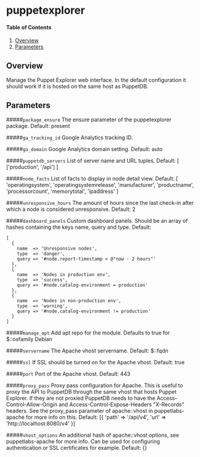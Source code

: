 # puppetexplorer

#### Table of Contents

1. [Overview](#overview)
2. [Parameters](#parameters)

## Overview

Manage the Puppet Explorer web interface. In the default configuration it
should work if it is hosted on the same host as PuppetDB.

## Parameters

#####`package_ensure`
  The ensure parameter of the puppetexplorer package. Default: present

#####`ga_tracking_id`
  Google Analytics tracking ID.

#####`ga_domain`
  Google Analytics domain setting. Default: auto

#####`puppetdb_servers`
  List of server name and URL tuples. Default: [ ['production', '/api'] ]

#####`node_facts`
  List of facts to display in node detail view.
  Default: [ 'operatingsystem', 'operatingsystemrelease', 'manufacturer',
             'productname', 'processorcount', 'memorytotal', 'ipaddress' ]


#####`unresponsive_hours`
  The amount of hours since the last check-in after which a node is considered
  unresponsive.
  Default: 2

#####`dashboard_panels`
  Custom dashboard panels. Should be an array of hashes containing the keys
  name, query and type. Default:

    [
      {
        name  => 'Unresponsive nodes',
        type  => 'danger',
        query => '#node.report-timestamp < @"now - 2 hours"'
      },
      {
        name  => 'Nodes in production env',
        type  => 'success',
        query => '#node.catalog-environment = production'
      },
      {
        name  => 'Nodes in non-production env',
        type  => 'warning',
        query => '#node.catalog-environment != production'
      }
    ]

#####`manage_apt`
  Add apt repo for the module.
  Defaults to true for $::osfamily Debian

#####`servername`
  The Apache vhost servername. Default: $::fqdn

#####`ssl`
  If SSL should be turned on for the Apache vhost. Default: true

#####`port`
  Port of the Apache vhost. Default: 443

#####`proxy_pass`
  Proxy pass configuration for Apache. This is useful to proxy the API to
  PuppetDB through the same vhost that hosts Puppet Explorer. If they are not
  proxied PuppetDB needs to have the Access-Control-Allow-Origin and
  Access-Control-Expose-Headers "X-Records" headers.
  See the proxy_pass parameter of apache::vhost in puppetlabs-apache for more
  info on this.
  Default: [{ 'path' => '/api/v4', 'url' => 'http://localhost:8080/v4' }]

#####`vhost_options`
  An additional hash of apache::vhost options, see puppetlabs-apache for more
  info. Can be used for configuring authentication or SSL certificates for
  example. Default: {}

